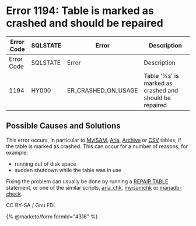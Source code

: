 # Error 1194: Table is marked as crashed and should be repaired

| Error Code | SQLSTATE | Error                  | Description                                            |
| ---------- | -------- | ---------------------- | ------------------------------------------------------ |
| Error Code | SQLSTATE | Error                  | Description                                            |
| 1194       | HY000    | ER\_CRASHED\_ON\_USAGE | Table '%s' is marked as crashed and should be repaired |

## Possible Causes and Solutions

This error occurs, in particular to [MyISAM](../../../../../community/storage-engines/myisam-storage-engine/), [Aria](../../../../../community/storage-engines/aria/), [Archive](../../../../../community/storage-engines/archive/) or [CSV](../../../../../community/storage-engines/csv/) tables, if the table is marked as crashed. This can occur for a number of reasons, for example:

* running out of disk space
* sudden shutdown while the table was in use

Fixing the problem can usually be done by running a [REPAIR TABLE](../../../../../community/sql-statements/table-statements/repair-table.md) statement, or one of the similar scripts, [aria\_chk](../../../../../clients-and-utilities/aria-clients-and-utilities/aria_chk.md), [myisamchk](../../../../../clients-and-utilities/myisam-clients-and-utilities/myisamchk.md) or [mariadb-check](../../../../../clients-and-utilities/mariadb-check.md).

CC BY-SA / Gnu FDL

{% @marketo/form formId="4316" %}
